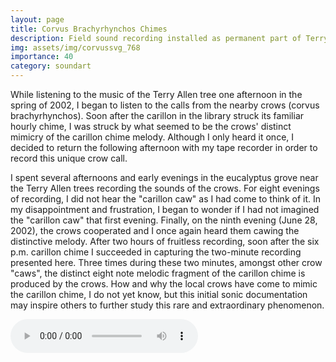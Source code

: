 ```yaml
---
layout: page
title: Corvus Brachyrhynchos Chimes
description: Field sound recording installed as permanent part of Terry Allen's Trees installation of the Stuart Collection at UCSD.
img: assets/img/corvussvg_768
importance: 40
category: soundart
---
```


While listening to the music of the Terry Allen tree one afternoon in the spring of 2002, I began to listen to the calls from the nearby crows (corvus brachyrhynchos). Soon after the carillon in the library struck its familiar hourly chime, I was struck by what seemed to be the crows' distinct mimicry of the carillon chime melody. Although I only heard it once, I decided to return the following afternoon with my tape recorder in order to record this unique crow call.

I spent several afternoons and early evenings in the eucalyptus grove near the Terry Allen trees recording the sounds of the crows. For eight evenings of recording, I did not hear the "carillon caw" as I had come to think of it. In my disappointment and frustration, I began to wonder if I had not imagined the "carillon caw" that first evening. Finally, on the ninth evening (June 28, 2002), the crows cooperated and I once again heard them cawing the distinctive melody. After two hours of fruitless recording, soon after the six p.m. carillon chime I succeeded in capturing the two-minute recording presented here. Three times during these two minutes, amongst other crow "caws", the distinct eight note melodic fragment of the carillon chime is produced by the crows. How and why the local crows have come to mimic the carillon chime, I do not yet know, but this initial sonic documentation may inspire others to further study this rare and extraordinary phenomenon.

<audio controls="controls">
	<source src="sound/corvus.ogg" type="audio/ogg"/>
	<source src="sound/corvus.mp3" type="audio/mpeg"/>
html5 browsers only.

<div class="row">
    <div class="col-sm mt-3 mt-md-0">
        {% include figure.liquid path="assets/img/corvussvg_768" title="corvus" class="img-fluid rounded z-depth-1" %}
    </div>
</div>
<div class="caption">
    Corvus Brachyrhynchos Chimes, a sound installation - Ted Apel - sound

</div>



